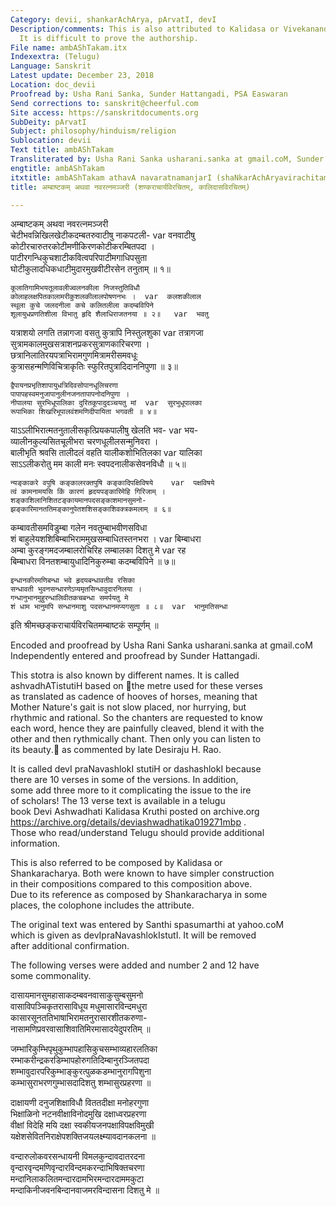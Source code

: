 ```yaml
---
Category: devii, shankarAchArya, pArvatI, devI
Description/comments: This is also attributed to Kalidasa or Vivekananda by some.
  It is difficult to prove the authorship.
File name: ambAShTakam.itx
Indexextra: (Telugu)
Language: Sanskrit
Latest update: December 23, 2018
Location: doc_devii
Proofread by: Usha Rani Sanka, Sunder Hattangadi, PSA Easwaran
Send corrections to: sanskrit@cheerful.com
Site access: https://sanskritdocuments.org
SubDeity: pArvatI
Subject: philosophy/hinduism/religion
Sublocation: devii
Text title: ambAShTakam
Transliterated by: Usha Rani Sanka usharani.sanka at gmail.coM, Sunder Hattangadi
engtitle: ambAShTakam
itxtitle: ambAShTakam athavA navaratnamanjarI (shaNkarAchAryavirachitam, kAlidAsavirachitam)
title: अम्बाष्टकम् अथवा नवरत्नमञ्जरी (शण्कराचार्यविरचितम्, कालिदासविरचितम्)

---
```

  
 अम्बाष्टकम् अथवा नवरत्नमञ्जरी   
चेटीभवन्निखिलखेटीकदम्बतरुवाटीषु नाकपटली-  var  वनवाटीषु  
कोटीरचारुतरकोटीमणीकिरणकोटीकरम्बितपदा ।  
पाटीरगन्धिकुचशाटीकवित्वपरिपाटीमगाधिपसुता  
घोटीकुलादधिकधाटीमुदारमुखवीटीरसेन तनुताम् ॥ १॥  
  
    कूलातिगामिभयतूलावलीज्वलनकीला निजस्तुतिविधौ  
    कोलाहलक्षपितकालामरीकुशलकीलालपोषणनभः ।  var  कलशकीलाल  
    स्थूला कुचे जलदनीला कचे कलितलीला कदम्बविपिने  
    शूलायुधप्रणतिशीला विभातु हृदि शैलाधिराजतनया ॥ २॥   var  भवतु  
यत्राशयो लगति तन्नागजा वसतु कुत्रापि निस्तुलशुका  var  तत्रागजा  
सुत्रामकालमुखसत्राशनप्रकरसुत्राणकारिचरणा ।  
छत्रानिलातिरयपत्राभिरामगुणमित्रामरीसमवधूः  
कुत्रासहन्मणिविचित्राकृतिः स्फुरितपुत्रादिदाननिपुणा ॥ ३॥  
  
    द्वैपायनप्रभृतिशापायुधत्रिदिवसोपानधूलिचरणा  
    पापापहस्वमनुजापानुलीनजनतापापनोदनिपुणा ।  
    नीपालया सुरभिधूपालिका दुरितकूपादुदञ्चयतु मां  var  सुरभुधूपालका  
    रूपाभिका शिखरिभूपालवंशमणिदीपायिता भगवती ॥ ४॥  
  
याऽऽलीभिरात्मतनुतालीसकृत्प्रियकपालीषु खेलति भव-  var  भय-  
व्यालीनकुल्यसितचूलीभरा चरणधूलीलसन्मुनिवरा ।  
बालीभृति श्रवसि तालीदलं वहति यालीकशोभितिलका  var  यालिका  
साऽऽलीकरोतु मम काली मनः स्वपदनालीकसेवनविधौ ॥ ५॥  
  
    न्यङ्काकरे वपुषि कङ्कालरक्तपुषि कङ्कादिपक्षिविषये    var  पक्षविषये  
    त्वं कामनामयसि किं कारणं हृदयपङ्कारिमेहि गिरिजाम् ।  
    शङ्काशिलानिशितटङ्कायमानपदसङ्काशमानसुमनो-  
    झङ्कारिमानततिमङ्कानुपेतशशिसङ्काशिवक्त्रकमलाम् ॥ ६॥  
  
कम्बावतीसमविडुम्बा गलेन नवतुम्बाभवीणसविधा  
शं बाहुलेयशशिबिम्बाभिराममुखसम्बाधितस्तनभरा ।  var  बिम्बाधरा  
अम्बा कुरङ्गमदजम्बालरोचिरिह लम्बालका दिशतु मे  var  रह  
बिम्बाधरा विनतशम्बायुधादिनिकुरुम्बा कदम्बविपिने ॥ ७॥  
  
    इन्धानकीरमणिबन्धा भवे हृदयबन्धावतीव रसिका  
    सन्धावती भुवनसन्धारणेऽप्यमृतसिन्धावुदारनिलया ।  
    गन्धानुभानमुहुरन्धालिवीतकचबन्धा समर्पयतु मे  
    शं धाम भानुमपि सन्धानमाशु पदसन्धानमप्यगसुता ॥ ८॥  var  भानुमतिसन्धा  
  
इति श्रीमच्छङ्कराचार्यविरचितमम्बाष्टकं सम्पूर्णम् ॥  
  
  
Encoded and proofread by Usha Rani Sanka usharani.sanka at gmail.coM  
Independently entered and proofread by Sunder Hattangadi.  
  
This stotra is also known by different names.  It is called  
ashvadhATistutiH based on ᳚the metre used for these verses  
as translated as cadence of hooves of horses, meaning that  
Mother Nature's gait is not slow placed, nor hurrying, but  
rhythmic and rational. So the chanters are requested to know  
each word, hence they are painfully cleaved, blend it with the  
other and then rythmically chant. Then only you can listen to  
its beauty.᳚ as commented by late Desiraju H. Rao.  
  
It is called devI praNavashlokI stutiH or dashashlokI because  
there are 10 verses in some of the versions.  In addition,  
some add three more to it complicating the issue to the ire  
of scholars!  The 13 verse text is available in a telugu  
book Devi Ashwadhati Kalidasa Kruthi posted on archive.org  
https://archive.org/details/deviashwadhatika019271mbp .  
Those who read/understand Telugu should provide additional  
information.  
  
This is also referred to be composed by Kalidasa or  
Shankaracharya.  Both were known to have simpler construction  
in their compositions compared to this composition above.  
Due to its reference as composed by Shankaracharya in some  
places, the colophone includes the attribute.  
  
The original text was entered by Santhi spasumarthi at yahoo.coM  
which is given as devIpraNavashlokIstutI.  It will be removed  
after additional confirmation.  
  
The following verses were added and number 2 and 12 have  
some commonality.  
  
  
दासायमानसुमहासाकदम्बवनवासाकुसुम्बसुमनो  
वासाविपञ्चिकृतरासाविधूय मधुमासारविन्दमधुरा  
कासारसूनततिभाषाभिरामतनुरासारशीतकरुणा-  
नासामणिप्रवरवासाशिवातिमिरमासादयेदुपरतिम् ॥  
  
जम्भारिकुम्भिपृथुकुम्भापहासिकुचसम्भाव्यहारलतिका  
रम्भाकरीन्द्रकरडिम्भापहोरुगतिदिम्बानुरञ्जितपदा  
शम्भावुदारपरिकुम्भाङ्कुरत्पुळकडम्भानुरागपिशुना  
कम्भासुराभरणगुम्भासदादिशतु शम्भासुरप्रहरणा ॥  
  
दाक्षायणी दनुजशिक्षाविधौ विततदीक्षा मनोहरगुणा  
भिक्षाळिनो नटनवीक्षाविनोदमुखि दक्षाध्वरप्रहरणा  
वीक्षां विदेहि मयि दक्षा स्वकीयजनपक्षाविपक्षविमुखी  
यक्षेशसेवितनिराक्षेपशक्तिजयलक्ष्म्यावदानकलना ॥  
  
वन्दारुलोकवरसन्धायनी विमलकुन्दावदातरदना  
वृन्दारवृन्दमणिवृन्दारविन्दमकरन्दाभिषिक्तचरणा  
मन्दानिलाकलितमन्दारदामभिरमन्दारदाममकुटा  
मन्दाकिनीजवनबिन्दानवाजमरविन्दासना दिशतु मे ॥  
  
  
  
